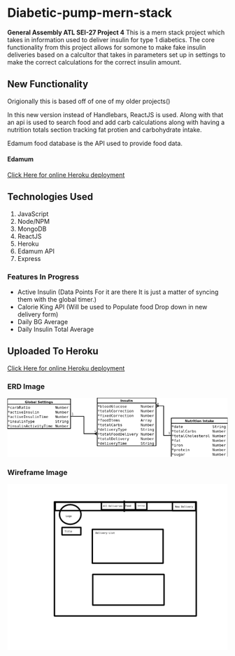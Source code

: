 # Diabetic-pump-mern-stack
**General Assembly ATL SEI-27 Project 4**
This is a mern stack project which takes in information used to deliver insulin for type 1 diabetics. The core functionality from this project allows for somone to make fake insulin deliveries based on a calcultor that takes in parameters set up in settings to make the correct calculations for the correct insulin amount.

## New Functionality 

Origionally this is based off of one of my older projects()

In this new version instead of Handlebars, ReactJS is used. Along with that an api is used to search food and add carb calculations along with having a nutrition totals section tracking fat protien and carbohydrate intake.

Edamum food database is the API used to provide food data.

#### Edamum
[Click Here for online Heroku deployment](https://diabetic-pump-mern-stack.herokuapp.com/)

## Technologies Used

  1. JavaScript
  2. Node/NPM
  3. MongoDB
  4. ReactJS
  5. Heroku
  6. Edamum API
  7. Express

### Features In Progress
  - Active Insulin (Data Points For it are there It is just a matter of syncing them with the global timer.)
  - Calorie King API (Will be used to Populate food Drop down in new delivery form)
  - Daily BG Average
  - Daily Insulin Total Average

## Uploaded To Heroku
[Click Here for online Heroku deployment](https://diabetic-pump-mern-stack.herokuapp.com/)

### ERD Image
![ERD Image](https://raw.githubusercontent.com/greattechpk/diabetic-pump-mern-stack/master/Planning/Diabetic%20ERD.png "Erd Image")

### Wireframe Image
![Wireframe Image](https://raw.githubusercontent.com/greattechpk/diabetic-pump-mern-stack/master/Planning/clpdb-Wireframe.jpg "Wireframe Image")
